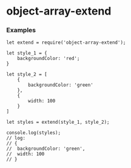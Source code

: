 # object-array-extend

### Examples

	let extend = require('object-array-extend');

	let style_1 = {
		backgroundColor: 'red';
	}			
	
	let style_2 = [
		{
			backgroundColor: 'green'
		},
		{
			width: 100
		}
	]
	
	let styles = extend(style_1, style_2);
	
	console.log(styles); 
	// log:
	// {
	//	backgroundColor: 'green',
	//	width: 100
	// }




